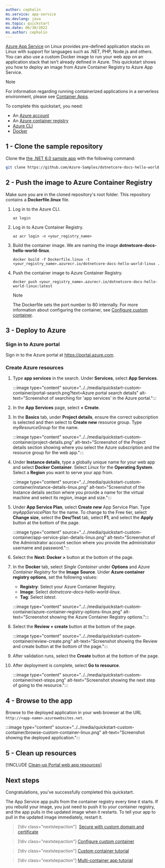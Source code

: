 ```yaml
---
author: cephalin
ms.service: app-service
ms.devlang: java
ms.topic: quickstart
ms.date: 06/30/2022
ms.author: cephalin
---
```


[Azure App Service](../../overview.md) on Linux provides pre-defined application stacks on Linux with support for languages such as .NET, PHP, Node.js and others. You can also use a custom Docker image to run your web app on an application stack that isn't already defined in Azure. This quickstart shows you how to deploy an image from Azure Container Registry to Azure App Service.

> [!NOTE]
> For information regarding running containerized applications in a serverless environment, please see [Container Apps](../../../container-apps/overview.md).
>

To complete this quickstart, you need:

- An [Azure account](https://azure.microsoft.com/free/?utm_source=campaign&utm_campaign=vscode-tutorial-docker-extension&mktingSource=vscode-tutorial-docker-extension)
- An [Azure container registry](../../../container-registry/container-registry-get-started-portal.md)
- [Azure CLI](/cli/azure/install-azure-cli)
- [Docker](https://www.docker.com/community-edition)

## 1 - Clone the sample repository

Clone the [the .NET 6.0 sample app](https://github.com/Azure-Samples/dotnetcore-docs-hello-world) with the following command:

```bash
git clone https://github.com/Azure-Samples/dotnetcore-docs-hello-world.git
```

## 2 - Push the image to Azure Container Registry

Make sure you are in the cloned repository's root folder. This repository contains a **Dockerfile.linux** file.

1. Log in to the Azure CLI.

    ```azurecli
    az login
    ```

1. Log in to Azure Container Registry.

    ```azurecli
    az acr login -n <your_registry_name>
    ```

1. Build the container image. We are naming the image **dotnetcore-docs-hello-world-linux**.

    ```docker
    docker build -f Dockerfile.linux -t <your_registry_name>.azurecr.io/dotnetcore-docs-hello-world-linux . 
    ```

1. Push the container image to Azure Container Registry.

    ```docker
    docker push <your_registry_name>.azurecr.io/dotnetcore-docs-hello-world-linux:latest
    ```

    > [!NOTE]
    > The Dockerfile sets the port number to 80 internally. For more information about configuring the container, see [Configure custom container](../../configure-custom-container.md).

## 3 - Deploy to Azure

### Sign in to Azure portal

Sign in to the Azure portal at https://portal.azure.com.

### Create Azure resources

1. Type **app services** in the search. Under **Services**, select **App Services**.

     :::image type="content" source="../../media/quickstart-custom-container/portal-search.png?text=Azure portal search details" alt-text="Screenshot of searching for 'app services' in the Azure portal.":::

1. In the **App Services** page, select **+ Create**.

1. In the **Basics** tab, under **Project details**, ensure the correct subscription is selected and then select to **Create new** resource group. Type *myResourceGroup* for the name.

    :::image type="content" source="../../media/quickstart-custom-container/project-details.png" alt-text="Screenshot of the Project details section showing where you select the Azure subscription and the resource group for the web app.":::

1. Under **Instance details**, type a globally unique name for your web app and select **Docker Container**. Select *Linux* for the **Operating System**. Select a **Region** you want to serve your app from.

    :::image type="content" source="../../media/quickstart-custom-container/instance-details-linux.png" alt-text="Screenshot of the Instance details section where you provide a name for the virtual machine and select its region, image and size.":::

1. Under **App Service Plan**, select **Create new** App Service Plan. Type *myAppServicePlan* for the name. To change to the Free tier, select **Change size**, select the **Dev/Test** tab, select **F1**, and select the **Apply** button at the bottom of the page.

    :::image type="content" source="../../media/quickstart-custom-container/app-service-plan-details-linux.png" alt-text="Screenshot of the Administrator account section where you provide the administrator username and password.":::

1. Select the **Next: Docker >** button at the bottom of the page.

1. In the **Docker** tab, select *Single Container* under **Options** and *Azure Container Registry* for the **Image Source**. Under **Azure container registry options**, set the following values:
   - **Registry**: Select your Azure Container Registry.
   - **Image**: Select *dotnetcore-docs-hello-world-linux*.
   - **Tag**: Select *latest*.

    :::image type="content" source="../../media/quickstart-custom-container/azure-container-registry-options-linux.png" alt-text="Screenshot showing the Azure Container Registry options.":::
    
1. Select the **Review + create** button at the bottom of the page.

    :::image type="content" source="../../media/quickstart-custom-container/review-create.png" alt-text="Screenshot showing the Review and create button at the bottom of the page.":::

1. After validation runs, select the **Create** button at the bottom of the page.

1. After deployment is complete, select **Go to resource**.

    :::image type="content" source="../../media/quickstart-custom-container/next-steps.png" alt-text="Screenshot showing the next step of going to the resource.":::

## 4 - Browse to the app

Browse to the deployed application in your web browser at the URL `http://<app-name>.azurewebsites.net`.

:::image type="content" source="../../media/quickstart-custom-container/browse-custom-container-linux.png" alt-text="Screenshot showing the deployed application.":::

## 5 - Clean up resources

[!INCLUDE [Clean-up Portal web app resources](../../../../includes/clean-up-section-portal-no-h.md)]

## Next steps

Congratulations, you've successfully completed this quickstart.

The App Service app pulls from the container registry every time it starts. If you rebuild your image, you just need to push it to your container registry, and the app pulls in the updated image when it restarts. To tell your app to pull in the updated image immediately, restart it.

> [!div class="nextstepaction"]
> [Secure with custom domain and certificate](tutorial-secure-domain-certificate.md)

> [!div class="nextstepaction"]
> [Configure custom container](../../configure-custom-container.md)

> [!div class="nextstepaction"]
> [Custom container tutorial](../../tutorial-custom-container.md)

> [!div class="nextstepaction"]
> [Multi-container app tutorial](../../tutorial-multi-container-app.md)